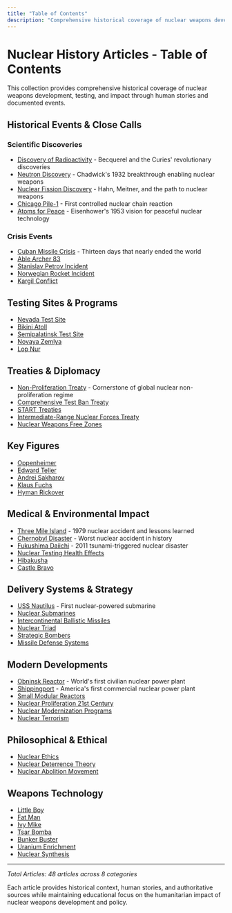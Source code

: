```yaml
---
title: "Table of Contents"
description: "Comprehensive historical coverage of nuclear weapons development, testing, and impact through human stories and documented events."
---
```


# Nuclear History Articles - Table of Contents

This collection provides comprehensive historical coverage of nuclear weapons development, testing, and impact through human stories and documented events.

## Historical Events & Close Calls

### Scientific Discoveries
- [Discovery of Radioactivity](historical-events/discovery-of-radioactivity.md) - Becquerel and the Curies' revolutionary discoveries
- [Neutron Discovery](historical-events/neutron-discovery.md) - Chadwick's 1932 breakthrough enabling nuclear weapons
- [Nuclear Fission Discovery](historical-events/nuclear-fission-discovery.md) - Hahn, Meitner, and the path to nuclear weapons
- [Chicago Pile-1](historical-events/chicago-pile-1.md) - First controlled nuclear chain reaction
- [Atoms for Peace](historical-events/atoms-for-peace.md) - Eisenhower's 1953 vision for peaceful nuclear technology

### Crisis Events
- [Cuban Missile Crisis](historical-events/cuban-missile-crisis.md) - Thirteen days that nearly ended the world
- [Able Archer 83](historical-events/able-archer-83.md)
- [Stanislav Petrov Incident](historical-events/stanislav-petrov-incident.md)
- [Norwegian Rocket Incident](historical-events/norwegian-rocket-incident.md)
- [Kargil Conflict](historical-events/kargil-conflict.md)

## Testing Sites & Programs
- [Nevada Test Site](testing-sites/nevada-test-site.md)
- [Bikini Atoll](testing-sites/bikini-atoll.md)
- [Semipalatinsk Test Site](testing-sites/semipalatinsk-test-site.md)
- [Novaya Zemlya](testing-sites/novaya-zemlya.md)
- [Lop Nur](testing-sites/lop-nur.md)

## Treaties & Diplomacy
- [Non-Proliferation Treaty](treaties-diplomacy/non-proliferation-treaty.md) - Cornerstone of global nuclear non-proliferation regime
- [Comprehensive Test Ban Treaty](treaties-diplomacy/comprehensive-test-ban-treaty.md)
- [START Treaties](treaties-diplomacy/start-treaties.md)
- [Intermediate-Range Nuclear Forces Treaty](treaties-diplomacy/intermediate-range-nuclear-forces-treaty.md)
- [Nuclear Weapons Free Zones](treaties-diplomacy/nuclear-weapons-free-zones.md)

## Key Figures
- [Oppenheimer](key-figures/oppenheimer.md)
- [Edward Teller](key-figures/edward-teller.md)
- [Andrei Sakharov](key-figures/andrei-sakharov.md)
- [Klaus Fuchs](key-figures/klaus-fuchs.md)
- [Hyman Rickover](key-figures/hyman-rickover.md)

## Medical & Environmental Impact
- [Three Mile Island](medical-environmental/three-mile-island.md) - 1979 nuclear accident and lessons learned
- [Chernobyl Disaster](medical-environmental/chernobyl-disaster.md) - Worst nuclear accident in history
- [Fukushima Daiichi](medical-environmental/fukushima-daiichi.md) - 2011 tsunami-triggered nuclear disaster
- [Nuclear Testing Health Effects](medical-environmental/nuclear-testing-health-effects.md)
- [Hibakusha](medical-environmental/hibakusha.md)
- [Castle Bravo](medical-environmental/castle-bravo.md)

## Delivery Systems & Strategy
- [USS Nautilus](delivery-systems/nautilus-submarine.md) - First nuclear-powered submarine
- [Nuclear Submarines](delivery-systems/nuclear-submarines.md)
- [Intercontinental Ballistic Missiles](delivery-systems/intercontinental-ballistic-missiles.md)
- [Nuclear Triad](delivery-systems/nuclear-triad.md)
- [Strategic Bombers](delivery-systems/strategic-bombers.md)
- [Missile Defense Systems](delivery-systems/missile-defense-systems.md)

## Modern Developments
- [Obninsk Reactor](modern-developments/obninsk-reactor.md) - World's first civilian nuclear power plant
- [Shippingport](modern-developments/shippingport.md) - America's first commercial nuclear power plant
- [Small Modular Reactors](modern-developments/small-modular-reactors.md)
- [Nuclear Proliferation 21st Century](modern-developments/nuclear-proliferation-21st-century.md)
- [Nuclear Modernization Programs](modern-developments/nuclear-modernization-programs.md)
- [Nuclear Terrorism](modern-developments/nuclear-terrorism.md)

## Philosophical & Ethical
- [Nuclear Ethics](philosophical-ethical/nuclear-ethics.md)
- [Nuclear Deterrence Theory](philosophical-ethical/nuclear-deterrence-theory.md)
- [Nuclear Abolition Movement](philosophical-ethical/nuclear-abolition-movement.md)

## Weapons Technology
- [Little Boy](weapons-technology/little-boy.md)
- [Fat Man](weapons-technology/fat-man.md)
- [Ivy Mike](weapons-technology/ivy-mike.md)
- [Tsar Bomba](weapons-technology/tsar-bomba.md)
- [Bunker Buster](weapons-technology/bunker-buster.md)
- [Uranium Enrichment](weapons-technology/uranium-enrichment.md)
- [Nuclear Synthesis](weapons-technology/synthesis.md)

---

*Total Articles: 48 articles across 8 categories*

Each article provides historical context, human stories, and authoritative sources while maintaining educational focus on the humanitarian impact of nuclear weapons development and policy.
